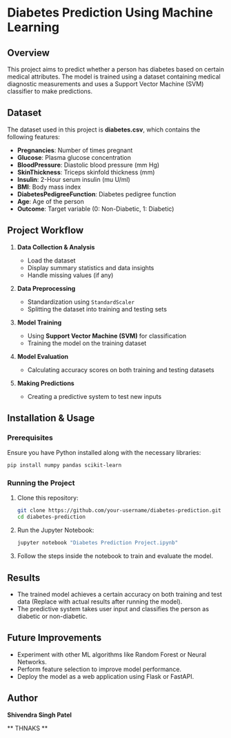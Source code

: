 # Diabetes Prediction Using Machine Learning

## Overview
This project aims to predict whether a person has diabetes based on certain medical attributes. The model is trained using a dataset containing medical diagnostic measurements and uses a Support Vector Machine (SVM) classifier to make predictions.

## Dataset
The dataset used in this project is **diabetes.csv**, which contains the following features:
- **Pregnancies**: Number of times pregnant
- **Glucose**: Plasma glucose concentration
- **BloodPressure**: Diastolic blood pressure (mm Hg)
- **SkinThickness**: Triceps skinfold thickness (mm)
- **Insulin**: 2-Hour serum insulin (mu U/ml)
- **BMI**: Body mass index
- **DiabetesPedigreeFunction**: Diabetes pedigree function
- **Age**: Age of the person
- **Outcome**: Target variable (0: Non-Diabetic, 1: Diabetic)

## Project Workflow
1. **Data Collection & Analysis**
   - Load the dataset
   - Display summary statistics and data insights
   - Handle missing values (if any)

2. **Data Preprocessing**
   - Standardization using `StandardScaler`
   - Splitting the dataset into training and testing sets

3. **Model Training**
   - Using **Support Vector Machine (SVM)** for classification
   - Training the model on the training dataset

4. **Model Evaluation**
   - Calculating accuracy scores on both training and testing datasets

5. **Making Predictions**
   - Creating a predictive system to test new inputs

## Installation & Usage
### Prerequisites
Ensure you have Python installed along with the necessary libraries:
```sh
pip install numpy pandas scikit-learn
```

### Running the Project
1. Clone this repository:
   ```sh
   git clone https://github.com/your-username/diabetes-prediction.git
   cd diabetes-prediction
   ```
2. Run the Jupyter Notebook:
   ```sh
   jupyter notebook "Diabetes Prediction Project.ipynb"
   ```
3. Follow the steps inside the notebook to train and evaluate the model.

## Results
- The trained model achieves a certain accuracy on both training and test data (Replace with actual results after running the model).
- The predictive system takes user input and classifies the person as diabetic or non-diabetic.

## Future Improvements
- Experiment with other ML algorithms like Random Forest or Neural Networks.
- Perform feature selection to improve model performance.
- Deploy the model as a web application using Flask or FastAPI.

## Author
**Shivendra Singh Patel**

** THNAKS **



